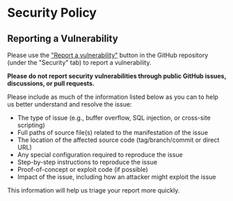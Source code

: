 # Security Policy

## Reporting a Vulnerability

Please use the ["Report a vulnerability"](https://github.com/MaibornWolff/CodeGraph/security/advisories/new) button in the GitHub repository (under the "Security" tab) to report a vulnerability.

**Please do not report security vulnerabilities through public GitHub issues, discussions, or pull requests.**

Please include as much of the information listed below as you can to help us better understand and resolve the issue:

* The type of issue (e.g., buffer overflow, SQL injection, or cross-site scripting)
* Full paths of source file(s) related to the manifestation of the issue
* The location of the affected source code (tag/branch/commit or direct URL)
* Any special configuration required to reproduce the issue
* Step-by-step instructions to reproduce the issue
* Proof-of-concept or exploit code (if possible)
* Impact of the issue, including how an attacker might exploit the issue

This information will help us triage your report more quickly.
